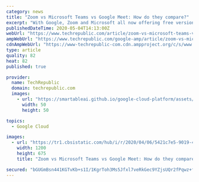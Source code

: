 ```yaml
---
category: news
title: "Zoom vs Microsoft Teams vs Google Meet: How do they compare?"
excerpt: "With Google, Zoom and Microsoft all now offering free versions of their respective video chat apps, we've put together a handy overview of what the three rival services, offer and how they compare."
publishedDateTime: 2020-05-04T14:13:00Z
webUrl: "https://www.techrepublic.com/article/zoom-vs-microsoft-teams-vs-google-meet-how-do-they-compare/"
ampWebUrl: "https://www.techrepublic.com/google-amp/article/zoom-vs-microsoft-teams-vs-google-meet-how-do-they-compare/"
cdnAmpWebUrl: "https://www-techrepublic-com.cdn.ampproject.org/c/s/www.techrepublic.com/google-amp/article/zoom-vs-microsoft-teams-vs-google-meet-how-do-they-compare/"
type: article
quality: 82
heat: 82
published: true

provider:
  name: TechRepublic
  domain: techrepublic.com
  images:
    - url: "https://smartableai.github.io/google-cloud-platform/assets/images/organizations/techrepublic.com-50x50.jpg"
      width: 50
      height: 50

topics:
  - Google Cloud

images:
  - url: "https://tr1.cbsistatic.com/hub/i/r/2020/04/06/5421c7e5-9019-4101-8d92-f7966483e308/thumbnail/1200x675/a5546cbafdf9ba30aa4ba323fd056569/20200403-roundtable-remote.jpg"
    width: 1200
    height: 675
    title: "Zoom vs Microsoft Teams vs Google Meet: How do they compare?"

secured: "bGUGmBsn441KGTvKb+s1I/1KgrToh3Ms5Jfxl7veRkGec9YZjsUQr2fPqwz+f/EbBeBR5ypwk5y9gEyaSQMlzfCBNdAFAqcK++JuRD8iNXk4AfoqZFI/Z4DPBBdLvJnFEUeo+FONe2CVuk9zmfWY3nikESoCQM636MgZMgJGx7U+oZPzQbKPKsRrS2TKiSxW/ItqyzZXQfQ/0c6dD/pXPEz6idxfwu0Khzuxd1Rf3ZDsV31PRZmob1JkceOFye//JXrRekzqI5cVXb03E5dYl+HoFKwE/5LSp4YOr4N997JVQqlfLRPyeCMsv3SeiwHA;cdQc9LBXC/D2BAnrG/u4BQ=="
---
```


